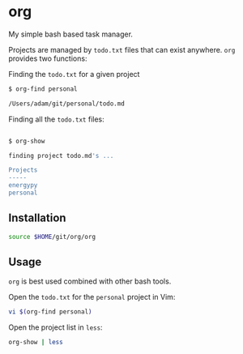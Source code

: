# org

My simple bash based task manager.

Projects are managed by `todo.txt` files that can exist anywhere.  `org` provides two functions:

Finding the `todo.txt` for a given project

```bash
$ org-find personal

/Users/adam/git/personal/todo.md
```

Finding all the `todo.txt` files:

```bash

$ org-show

finding project todo.md's ...

Projects
-----
energypy
personal
```

## Installation

```bash
source $HOME/git/org/org
```

## Usage

`org` is best used combined with other bash tools.

Open the `todo.txt` for the `personal` project in Vim:

```bash
vi $(org-find personal)
```

Open the project list in `less`:

```bash
org-show | less
```

